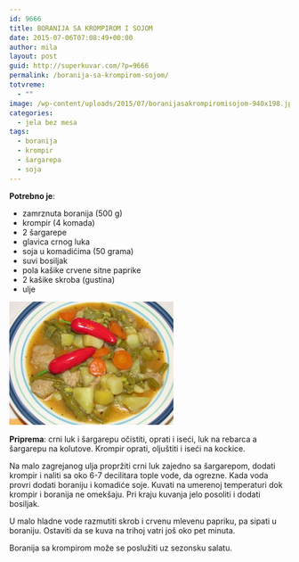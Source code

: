 ```yaml
---
id: 9666
title: BORANIJA SA KROMPIROM I SOJOM
date: 2015-07-06T07:08:49+00:00
author: mila
layout: post
guid: http://superkuvar.com/?p=9666
permalink: /boranija-sa-krompirom-sojom/
totvreme:
  - ""
image: /wp-content/uploads/2015/07/boranijasakrompiromisojom-940x198.jpg
categories:
  - jela bez mesa
tags:
  - boranija
  - krompir
  - šargarepa
  - soja
---
```

**Potrebno je**:  
* zamrznuta boranija (500 g)  
* krompir (4 komada)  
* 2 šargarepe  
* glavica crnog luka  
* soja u komadićima (50 grama)  
* suvi bosiljak  
* pola kašike crvene sitne paprike  
* 2 kašike skroba (gustina)  
* ulje

![<img class="alignnone size-medium wp-image-9668" src="/wp-content/uploads/2015/07/boranijasakrompiromisojom-1024x768.jpg" alt="boranijasakrompiromisojom" width="300" height="225" />](/wp-content/uploads/2015/07/boranijasakrompiromisojom-e1436166420929.jpg)

**Priprema**: crni luk i šargarepu očistiti, oprati i iseći, luk na rebarca a šargarepu na kolutove. Krompir oprati, oljuštiti i iseći na kockice.

Na malo zagrejanog ulja propržiti crni luk zajedno sa šargarepom, dodati krompir i naliti sa oko 6-7 decilitara tople vode, da ogrezne. Kada voda provri dodati boraniju i komadiće soje. Kuvati na umerenoj temperaturi dok krompir i boranija ne omekšaju. Pri kraju kuvanja jelo posoliti i dodati bosiljak.

U malo hladne vode razmutiti skrob i crvenu mlevenu papriku, pa sipati u boraniju. Ostaviti da se kuva na trihoj vatri još oko pet minuta.

Boranija sa krompirom može se poslužiti uz sezonsku salatu.